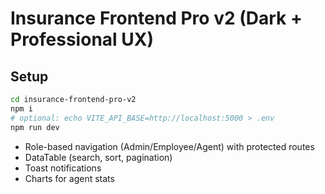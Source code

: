 # Insurance Frontend Pro v2 (Dark + Professional UX)

## Setup
```bash
cd insurance-frontend-pro-v2
npm i
# optional: echo VITE_API_BASE=http://localhost:5000 > .env
npm run dev
```
- Role-based navigation (Admin/Employee/Agent) with protected routes
- DataTable (search, sort, pagination)
- Toast notifications
- Charts for agent stats
